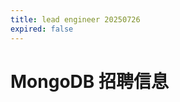 ```yaml
---
title: lead engineer 20250726
expired: false
---
```


# MongoDB 招聘信息

<JobPostingTable job-posting-json-path="mongodb/data/lead-engineer-20250726" />